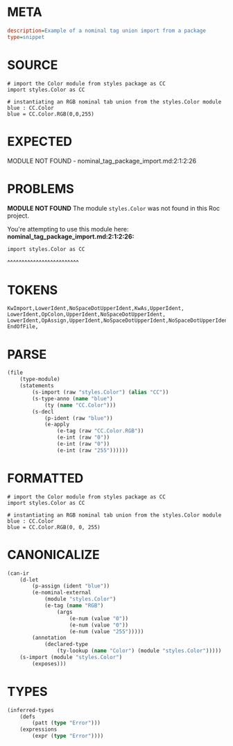 # META
~~~ini
description=Example of a nominal tag union import from a package
type=snippet
~~~
# SOURCE
~~~roc
# import the Color module from styles package as CC
import styles.Color as CC

# instantiating an RGB nominal tab union from the styles.Color module
blue : CC.Color
blue = CC.Color.RGB(0,0,255)
~~~
# EXPECTED
MODULE NOT FOUND - nominal_tag_package_import.md:2:1:2:26
# PROBLEMS
**MODULE NOT FOUND**
The module `styles.Color` was not found in this Roc project.

You're attempting to use this module here:
**nominal_tag_package_import.md:2:1:2:26:**
```roc
import styles.Color as CC
```
^^^^^^^^^^^^^^^^^^^^^^^^^


# TOKENS
~~~zig
KwImport,LowerIdent,NoSpaceDotUpperIdent,KwAs,UpperIdent,
LowerIdent,OpColon,UpperIdent,NoSpaceDotUpperIdent,
LowerIdent,OpAssign,UpperIdent,NoSpaceDotUpperIdent,NoSpaceDotUpperIdent,NoSpaceOpenRound,Int,Comma,Int,Comma,Int,CloseRound,
EndOfFile,
~~~
# PARSE
~~~clojure
(file
	(type-module)
	(statements
		(s-import (raw "styles.Color") (alias "CC"))
		(s-type-anno (name "blue")
			(ty (name "CC.Color")))
		(s-decl
			(p-ident (raw "blue"))
			(e-apply
				(e-tag (raw "CC.Color.RGB"))
				(e-int (raw "0"))
				(e-int (raw "0"))
				(e-int (raw "255"))))))
~~~
# FORMATTED
~~~roc
# import the Color module from styles package as CC
import styles.Color as CC

# instantiating an RGB nominal tab union from the styles.Color module
blue : CC.Color
blue = CC.Color.RGB(0, 0, 255)
~~~
# CANONICALIZE
~~~clojure
(can-ir
	(d-let
		(p-assign (ident "blue"))
		(e-nominal-external
			(module "styles.Color")
			(e-tag (name "RGB")
				(args
					(e-num (value "0"))
					(e-num (value "0"))
					(e-num (value "255")))))
		(annotation
			(declared-type
				(ty-lookup (name "Color") (module "styles.Color")))))
	(s-import (module "styles.Color")
		(exposes)))
~~~
# TYPES
~~~clojure
(inferred-types
	(defs
		(patt (type "Error")))
	(expressions
		(expr (type "Error"))))
~~~
